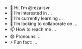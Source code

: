 - 👋 Hi, I’m @reza-svr
- 👀 I’m interested in ...
- 🌱 I’m currently learning ...
- 💞️ I’m looking to collaborate on ...
- 📫 How to reach me ...
- 😄 Pronouns: ...
- ⚡ Fun fact: ...

<!---
reza-svr/reza-svr is a ✨ special ✨ repository because its `README.md` (this file) appears on your GitHub profile.
You can click the Preview link to take a look at your changes.
--->

